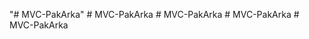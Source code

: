 "# MVC-PakArka" 
#   M V C - P a k A r k a  
 #   M V C - P a k A r k a  
 #   M V C - P a k A r k a  
 #   M V C - P a k A r k a  
 